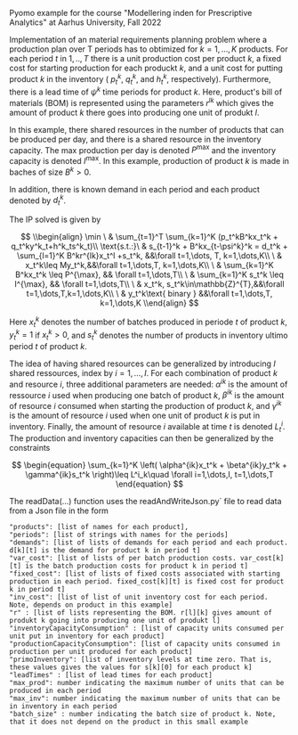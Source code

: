 Pyomo example for the course "Modellering inden for Prescriptive Analytics" at Aarhus University, Fall 2022 

Implementation of an material requirements planning problem where a production plan over T periods has to obtimized for $k=1,\dots,K$ products. 
For each period $t$ in $1,..,T$ there is a unit production cost per product $k$, a fixed cost for starting production for each produckt $k$, 
and a unit cost for putting product $k$ in the inventory ( $p_t^k$, $q_t^k$, and $h_t^k$, respectively). Furthermore, there is a lead time of $\psi^k$
time periods for product $k$. Here, product's bill of materials (BOM) is represented using the parameters $r^{lk}$ which gives the amount of product $k$
there goes into producing one unit of produkt $l$.


In this example, there shared resources in the number of products that can be produced per day, and there is a shared resource in the inventory
capacity. The max production per day is denoted $P^{\max}$ and the inventory capacity is denoted $I^{\max}$. In this example, production of product
$k$ is made in baches of size $B^k > 0$.

In addition, there is known demand in each period and each product denoted by $d_t^k$.

The IP solved is given by

$$
  \\begin{align}
    \min        \ & \sum_{t=1}^T \sum_{k=1}^K (p_t^kB^kx_t^k + q_t^ky^k_t+h^k_ts^k_t)\\
    \text{s.t.:}\ & s_{t-1}^k + B^kx_{t-\psi^k}^k = d_t^k + \sum_{l=1}^K B^kr^{lk}x_t^l +s_t^k,  &&\forall t=1,\dots, T, k=1,\dots,K\\
                \ & x_t^k\leq My_t^k,&&\forall t=1,\dots,T, k=1,\dots,K\\
                \ & \sum_{k=1}^K B^kx_t^k \leq P^{\max}, && \forall t=1,\dots,T\\
                \ & \sum_{k=1}^K s_t^k \leq I^{\max}, && \forall t=1,\dots,T\\
                \ & x_t^k, s_t^k\in\mathbb{Z}^{T},&&\forall t=1,\dots,T,k=1,\dots,K\\
                \ & y_t^k\text{ binary }    &&\forall t=1,\dots,T, k=1,\dots,K
  \\end{align}
$$


Here $x_t^k$ denotes the number of batches produced in periode $t$ of product $k$, $y_t^k=1$ if $x_t^k>0$, and $s_t^k$ denotes the number of products 
in inventory ultimo period $t$ of product $k$.


The idea of having shared resources can be generalized by introducing $I$ shared ressources, index by $i=1,\dots,I$. 
For each combination of product $k$ and resource $i$, three additional parameters are needed: 
$\alpha^{ik}$ is the amount of ressource $i$ used when producing one batch of product $k$, 
$\beta^{ik}$ is the amount of resource $i$ consumed when starting the production of product $k$, 
and $\gamma^{ik}$ is the amount of resource $i$ used when one unit of product $k$ is put in inventory. 
Finally, the amount of resource $i$ available at time $t$ is denoted $L^i_t$. 
The production and inventory capacities can then be generalized by the constraints

$$
\begin{equation}
  \sum_{k=1}^K \left( \alpha^{ik}x_t^k + \beta^{ik}y_t^k + \gamma^{ik}s_t^k \right)\leq L^i_k\quad \forall i=1,\dots,I, t=1,\dots,T
\end{equation}
$$

The readData(...) function uses the readAndWriteJson.py` file to read data from a Json file in the form

```
"products": [list of names for each product],
"periods": [list of strings with names for the periods]
"demands": [list of lists of demands for each period and each product. d[k][t] is the demand for product k in period t]
"var_cost": [list of lists of per batch production costs. var_cost[k][t] is the batch production costs for product k in period t]
"fixed_cost": [list of lists of fixed costs associated with starting production in each period. fixed_cost[k][t] is fixed cost for product k in period t]
"inv_cost": [list of list of unit inventory cost for each period. Note, depends on product in this example]
"r" : [list of lists representing the BOM. r[l][k] gives amount of produkt k going into producing one unit of produkt l]
"inventoryCapacityConsumption" : [list of capacity units consumed per unit put in inventory for each product]
"productionCapacityConsumption": [list of capacity units consumed in production per unit produced for each product]
"primoInventory": [list of inventory levels at time zero. That is, these values gives the values for s[k][0] for each product k]
"leadTimes" : [list of lead times for each product]
"max_prod": number indicating the maximum number of units that can be produced in each period
"max_inv": number indicating the maximum number of units that can be in inventory in each period
"batch_size" : number indicating the batch size of product k. Note, that it does not depend on the product in this small example
```
